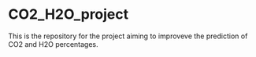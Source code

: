 # CO2_H2O_project
This is the repository for the project aiming to improveve the prediction of CO2 and H2O percentages. 
